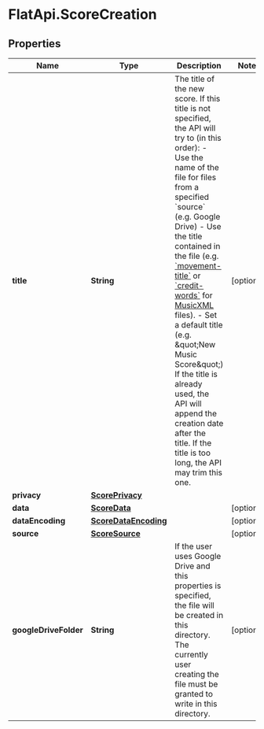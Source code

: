 # FlatApi.ScoreCreation

## Properties
Name | Type | Description | Notes
------------ | ------------- | ------------- | -------------
**title** | **String** | The title of the new score.  If this title is not specified, the API will try to (in this order):   - Use the name of the file for files from a specified &#x60;source&#x60; (e.g. Google Drive)   - Use the title contained in the file (e.g. [&#x60;movement-title&#x60;](https://usermanuals.musicxml.com/MusicXML/Content/EL-MusicXML-movement-title.htm) or [&#x60;credit-words&#x60;](https://usermanuals.musicxml.com/MusicXML/Content/EL-MusicXML-credit-words.htm) for [MusicXML](http://www.musicxml.com/) files).   - Set a default title (e.g. \&quot;New Music Score\&quot;)  If the title is already used, the API will append the creation date after the title. If the title is too long, the API may trim this one.  | [optional] 
**privacy** | [**ScorePrivacy**](ScorePrivacy.md) |  | 
**data** | [**ScoreData**](ScoreData.md) |  | [optional] 
**dataEncoding** | [**ScoreDataEncoding**](ScoreDataEncoding.md) |  | [optional] 
**source** | [**ScoreSource**](ScoreSource.md) |  | [optional] 
**googleDriveFolder** | **String** | If the user uses Google Drive and this properties is specified, the file will be created in this directory. The currently user creating the file must be granted to write in this directory.  | [optional] 


